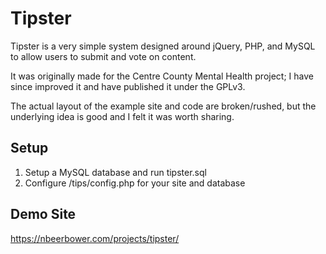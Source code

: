 # Tipster
Tipster is a very simple system designed around jQuery, PHP, and MySQL to allow users to submit and vote on content.

It was originally made for the Centre County Mental Health project; I have since improved it and have published it under the GPLv3.

The actual layout of the example site and code are broken/rushed, but the underlying idea is good and I felt it was worth sharing.

## Setup

1. Setup a MySQL database and run tipster.sql
2. Configure /tips/config.php for your site and database

## Demo Site
https://nbeerbower.com/projects/tipster/

